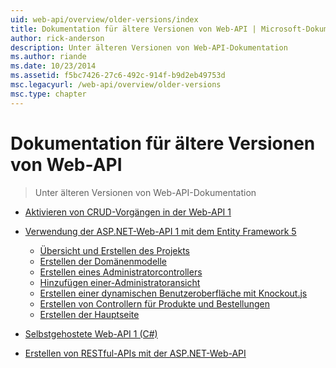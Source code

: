 ```yaml
---
uid: web-api/overview/older-versions/index
title: Dokumentation für ältere Versionen von Web-API | Microsoft-Dokumentation
author: rick-anderson
description: Unter älteren Versionen von Web-API-Dokumentation
ms.author: riande
ms.date: 10/23/2014
ms.assetid: f5bc7426-27c6-492c-914f-b9d2eb49753d
msc.legacyurl: /web-api/overview/older-versions
msc.type: chapter
---
```

<a name="documentation-on-older-versions-of-web-api"></a>Dokumentation für ältere Versionen von Web-API
====================
> Unter älteren Versionen von Web-API-Dokumentation


- [Aktivieren von CRUD-Vorgängen in der Web-API 1](creating-a-web-api-that-supports-crud-operations.md)
- [Verwendung der ASP.NET-Web-API 1 mit dem Entity Framework 5](using-web-api-1-with-entity-framework-5/index.md)

    - [Übersicht und Erstellen des Projekts](using-web-api-1-with-entity-framework-5/using-web-api-with-entity-framework-part-1.md)
    - [Erstellen der Domänenmodelle](using-web-api-1-with-entity-framework-5/using-web-api-with-entity-framework-part-2.md)
    - [Erstellen eines Administratorcontrollers](using-web-api-1-with-entity-framework-5/using-web-api-with-entity-framework-part-3.md)
    - [Hinzufügen einer-Administratoransicht](using-web-api-1-with-entity-framework-5/using-web-api-with-entity-framework-part-4.md)
    - [Erstellen einer dynamischen Benutzeroberfläche mit Knockout.js](using-web-api-1-with-entity-framework-5/using-web-api-with-entity-framework-part-5.md)
    - [Erstellen von Controllern für Produkte und Bestellungen](using-web-api-1-with-entity-framework-5/using-web-api-with-entity-framework-part-6.md)
    - [Erstellen der Hauptseite](using-web-api-1-with-entity-framework-5/using-web-api-with-entity-framework-part-7.md)
- [Selbstgehostete Web-API 1 (C#)](self-host-a-web-api.md)
- [Erstellen von RESTful-APIs mit der ASP.NET-Web-API](build-restful-apis-with-aspnet-web-api.md)
